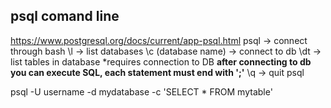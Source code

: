 ## psql comand line
https://www.postgresql.org/docs/current/app-psql.html
psql -> connect through bash
\l -> list databases
\c (database name) -> connect to db
\dt -> list tables in database *requires connection to DB
**after connecting to db you can execute SQL, each statement must end with ';'**
\q -> quit psql

psql -U username -d mydatabase -c 'SELECT * FROM mytable'